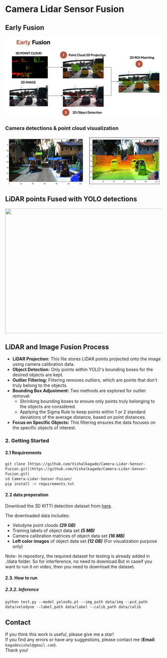 # Camera Lidar Sensor Fusion

## Early Fusion

<div align="Left">
    <img src="readme_files/early_fusion.png" width="1000">
</div>

### Camera detections & point cloud visualization

<div align="Left">
    <img src="readme_files/combo.png" width="1000">
</div>

## LiDAR points Fused with YOLO detections

<div align="Left">
    <img src="readme_files/test-ezgif.com-video-to-gif-converter.gif" width="1000" height="400">
</div>

## LiDAR and Image Fusion Process

- **LiDAR Projection:** This file stores LiDAR points projected onto the image using camera calibration data.
- **Object Detection:** Only points within YOLO's bounding boxes for the desired objects are kept.
- **Outlier Filtering:** Filtering removes outliers, which are points that don't truly belong to the objects.
- **Bounding Box Adjustment:** Two methods are explored for outlier removal:
  - Shrinking bounding boxes to ensure only points truly belonging to the objects are considered.
  - Applying the Sigma Rule to keep points within 1 or 2 standard deviations of the average distance, based on point distances.
- **Focus on Specific Objects:** This filtering ensures the data focuses on the specific objects of interest.


### 2. Getting Started

#### 2.1 Requirements
```shell script
git clone [https://github.com/Vishalkagade/Camera-Lidar-Sensor-Fusion.git](https://github.com/Vishalkagade/Camera-Lidar-Sensor-Fusion.git)
cd Camera-Lidar-Sensor-Fusion/
pip install -r requirements.txt

```

#### 2.2 data preperation
Download the 3D KITTI detection dataset from [here](http://www.cvlibs.net/datasets/kitti/eval_object.php?obj_benchmark=3d).

The downloaded data includes:

- Velodyne point clouds _**(29 GB)**_
- Training labels of object data set _**(5 MB)**_
- Camera calibration matrices of object data set _**(16 MB)**_
- **Left color images** of object data set _**(12 GB)**_ (For visualization purpose only)

Note- In repository, the required dataset for testing is already added in ./data folder. So for interference, no need to download.But in caseif you want to run it on video, then you need to download the dataset.

#### 2.3. How to run

##### 2.3.2. Inference

```
python test.py --model yolov8s.pt --img_path data/img --pcd_path data/velodyne --label_path data/label --calib_path data/calib

```
## Contact

If you think this work is useful, please give me a star! <br>
If you find any errors or have any suggestions, please contact me (**Email:** `kagadevishal@gmail.com`). <br>
Thank you!